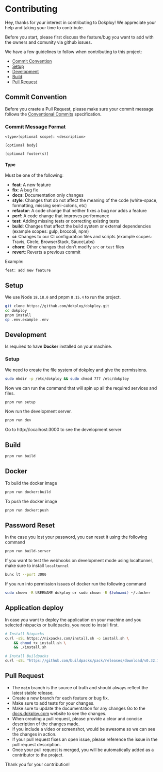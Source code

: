 

# Contributing

Hey, thanks for your interest in contributing to Dokploy! We appreciate your help and taking your time to contribute.


Before you start, please first discuss the feature/bug you want to add with the owners and comunity via github issues.

We have a few guidelines to follow when contributing to this project:

- [Commit Convention](#commit-convention)
- [Setup](#setup)
- [Development](#development)
- [Build](#build)
- [Pull Request](#pull-request)

## Commit Convention

Before you craete a Pull Request, please make sure your commit message follows the [Conventional Commits](https://www.conventionalcommits.org/en/v1.0.0/) specification.

### Commit Message Format
```
<type>[optional scope]: <description>

[optional body]

[optional footer(s)]
```

#### Type
Must be one of the following:

* **feat**: A new feature
* **fix**: A bug fix
* **docs**: Documentation only changes
* **style**: Changes that do not affect the meaning of the code (white-space, formatting, missing semi-colons, etc)
* **refactor**: A code change that neither fixes a bug nor adds a feature
* **perf**: A code change that improves performance
* **test**: Adding missing tests or correcting existing tests
* **build**: Changes that affect the build system or external dependencies (example scopes: gulp, broccoli, npm)
* **ci**: Changes to our CI configuration files and scripts (example scopes: Travis, Circle, BrowserStack, SauceLabs)
* **chore**: Other changes that don't modify `src` or `test` files
* **revert**: Reverts a previous commit

Example:
```
feat: add new feature
```


## Setup

We use Node `18.18.0` and pnpm `8.15.4` to run the project.

```bash
git clone https://github.com/dokploy/dokploy.git
cd dokploy
pnpm install
cp .env.example .env
```

## Development

Is required to have **Docker** installed on your machine.


### Setup

We need to create the file system of dokploy and give the permissions.

```bash
sudo mkdir -p /etc/dokploy && sudo chmod 777 /etc/dokploy
```

Now we can run the command that will spin up all the required services and files.

```bash
pnpm run setup
```

Now run the development server.

```bash
pnpm run dev
```


Go to http://localhost:3000 to see the development server

## Build

```bash
pnpm run build
```

## Docker

To build the docker image
```bash
pnpm run docker:build
```

To push the docker image
```bash
pnpm run docker:push
```

## Password Reset

In the case you lost your password, you can reset it using the following command

```bash
pnpm run build-server
```

If you want to test the webhooks on development mode using localtunnel, make sure to install `localtunnel`

```bash
bunx lt --port 3000
```

If you run into permission issues of docker run the following command

```bash
sudo chown -R USERNAME dokploy or sudo chown -R $(whoami) ~/.docker
```

## Application deploy

In case you want to deploy the application on your machine and you selected nixpacks or buildpacks, you need to install first.

```bash
# Install Nixpacks
curl -sSL https://nixpacks.com/install.sh -o install.sh \
    && chmod +x install.sh \
    && ./install.sh
```

```bash
# Install Buildpacks
curl -sSL "https://github.com/buildpacks/pack/releases/download/v0.32.1/pack-v0.32.1-linux.tgz" | tar -C /usr/local/bin/ --no-same-owner -xzv pack
```


## Pull Request

- The `main` branch is the source of truth and should always reflect the latest stable release.
- Create a new branch for each feature or bug fix.
- Make sure to add tests for your changes.
- Make sure to update the documentation for any changes Go to the [docs.dokploy.com](https://docs.dokploy.com) website to see the changes.
- When creating a pull request, please provide a clear and concise description of the changes made.
- If you include a video or screenshot, would be awesome so we can see the changes in action.
- If your pull request fixes an open issue, please reference the issue in the pull request description.
- Once your pull request is merged, you will be automatically added as a contributor to the project.

Thank you for your contribution!